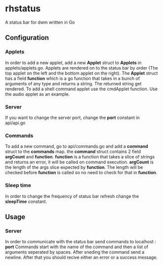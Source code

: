 # rhstatus
A status bar for dwm written in Go
## Configuration
### Applets
In order to add a new applet, add a new **Applet** struct to **Applets** in
applets/applets.go.
Applets are rendered on to the status bar by order (The top applet on the left
and the bottom applet on the right).
The **Applet** struct has a field **function**
which is a go function that takes in a bunch of arguments of any type and returns
a string. The returned string get rendered. To add a shell command applet use the
cmdApplet function. Use the audio applet as an example.
### Server
If you want to change the server port, change the **port** constant in api/api.go
### Commands
To add a new command, go to api/commands.go and add a **command** struct to the
**commands** map. the **command** struct contains 2 field **argCount** and
**function**. **function** is a function that takes a slice of strings and returns
an error, it will be called on command execution. **argCount** is the length of
the args slice expected by **function**. The length will be checked before
**function** is called so no need to check for that in **function**.
### Sleep time
In order to change the frequency of status bar refresh change the **sleepTime**
constant.

## Usage
### Server
In order to communicate with the status bar send commands to localhost : **port**
Commands start with the name of the command and then a list of arguments seperated
by spaces. After sneding the command send a newline. After that you should recive
either an error or a success message.
